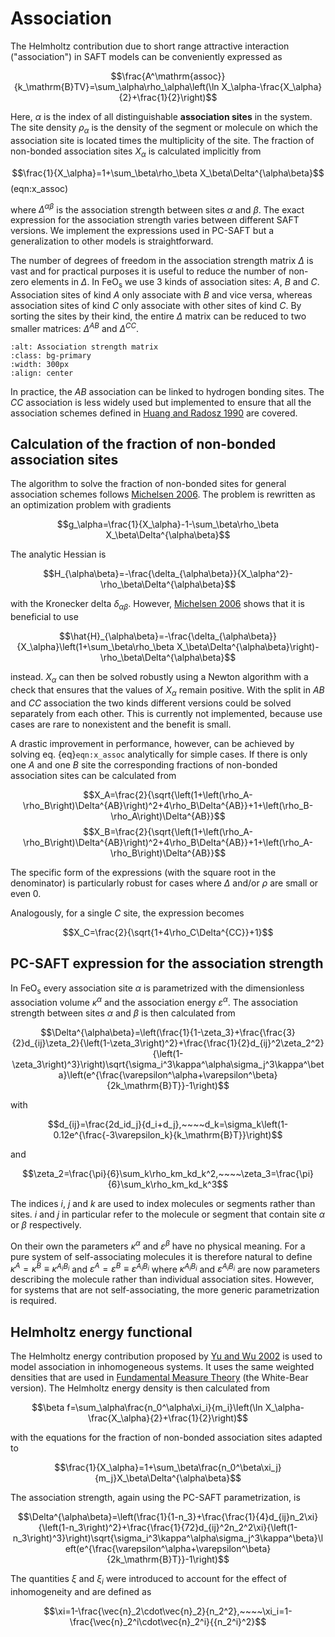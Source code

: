 # Association
The Helmholtz contribution due to short range attractive interaction ("association") in SAFT models can be conveniently expressed as

$$\frac{A^\mathrm{assoc}}{k_\mathrm{B}TV}=\sum_\alpha\rho_\alpha\left(\ln X_\alpha-\frac{X_\alpha}{2}+\frac{1}{2}\right)$$

Here, $\alpha$ is the index of all distinguishable **association sites** in the system. The site density $\rho_\alpha$ is the density of the segment or molecule on which the association site is located times the multiplicity of the site. The fraction of non-bonded association sites $X_\alpha$ is calculated implicitly from

$$\frac{1}{X_\alpha}=1+\sum_\beta\rho_\beta X_\beta\Delta^{\alpha\beta}$$ (eqn:x_assoc)

where $\Delta^{\alpha\beta}$ is the association strength between sites $\alpha$ and $\beta$. The exact expression for the association strength varies between different SAFT versions. We implement the expressions used in PC-SAFT but a generalization to other models is straightforward.

The number of degrees of freedom in the association strength matrix $\Delta$ is vast and for practical purposes it is useful to reduce the number of non-zero elements in $\Delta$. In $\text{FeO}_\text{s}$ we use 3 kinds of association sites: $A$, $B$ and $C$. Association sites of kind $A$ only associate with $B$ and vice versa, whereas association sites of kind $C$ only associate with other sites of kind $C$. By sorting the sites by their kind, the entire $\Delta$ matrix can be reduced to two smaller matrices: $\Delta^{AB}$ and $\Delta^{CC}$.

```{image} FeOs_Association.png
:alt: Association strength matrix
:class: bg-primary
:width: 300px
:align: center
```

In practice, the $AB$ association can be linked to hydrogen bonding sites. The $CC$ association is less widely used but implemented to ensure that all the association schemes defined in [Huang and Radosz 1990](https://pubs.acs.org/doi/10.1021/ie00107a014) are covered.

## Calculation of the fraction of non-bonded association sites

The algorithm to solve the fraction of non-bonded sites for general association schemes follows [Michelsen 2006](https://pubs.acs.org/doi/full/10.1021/ie060029x). The problem is rewritten as an optimization problem with gradients

$$g_\alpha=\frac{1}{X_\alpha}-1-\sum_\beta\rho_\beta X_\beta\Delta^{\alpha\beta}$$

The analytic Hessian is

$$H_{\alpha\beta}=-\frac{\delta_{\alpha\beta}}{X_\alpha^2}-\rho_\beta\Delta^{\alpha\beta}$$

with the Kronecker delta $\delta_{\alpha\beta}$. However, [Michelsen 2006](https://pubs.acs.org/doi/full/10.1021/ie060029x) shows that it is beneficial to use

$$\hat{H}_{\alpha\beta}=-\frac{\delta_{\alpha\beta}}{X_\alpha}\left(1+\sum_\beta\rho_\beta X_\beta\Delta^{\alpha\beta}\right)-\rho_\beta\Delta^{\alpha\beta}$$

instead. $X_\alpha$ can then be solved robustly using a Newton algorithm with a check that ensures that the values of $X_\alpha$ remain positive. With the split in $AB$ and $CC$ association the two kinds different versions could be solved separately from each other. This is currently not implemented, because use cases are rare to nonexistent and the benefit is small.

A drastic improvement in performance, however, can be achieved by solving eq. {eq}`eqn:x_assoc` analytically for simple cases. If there is only one $A$ and one $B$ site the corresponding fractions of non-bonded association sites can be calculated from

$$X_A=\frac{2}{\sqrt{\left(1+\left(\rho_A-\rho_B\right)\Delta^{AB}\right)^2+4\rho_B\Delta^{AB}}+1+\left(\rho_B-\rho_A\right)\Delta^{AB}}$$
$$X_B=\frac{2}{\sqrt{\left(1+\left(\rho_A-\rho_B\right)\Delta^{AB}\right)^2+4\rho_B\Delta^{AB}}+1+\left(\rho_A-\rho_B\right)\Delta^{AB}}$$

The specific form of the expressions (with the square root in the denominator) is particularly robust for cases where $\Delta$ and/or $\rho$ are small or even 0.

Analogously, for a single $C$ site, the expression becomes

$$X_C=\frac{2}{\sqrt{1+4\rho_C\Delta^{CC}}+1}$$


## PC-SAFT expression for the association strength
In $\text{FeO}_\text{s}$ every association site $\alpha$ is parametrized with the dimensionless association volume $\kappa^\alpha$ and the association energy $\varepsilon^\alpha$. The association strength between sites $\alpha$ and $\beta$ is then calculated from

$$\Delta^{\alpha\beta}=\left(\frac{1}{1-\zeta_3}+\frac{\frac{3}{2}d_{ij}\zeta_2}{\left(1-\zeta_3\right)^2}+\frac{\frac{1}{2}d_{ij}^2\zeta_2^2}{\left(1-\zeta_3\right)^3}\right)\sqrt{\sigma_i^3\kappa^\alpha\sigma_j^3\kappa^\beta}\left(e^{\frac{\varepsilon^\alpha+\varepsilon^\beta}{2k_\mathrm{B}T}}-1\right)$$

with 

$$d_{ij}=\frac{2d_id_j}{d_i+d_j},~~~~d_k=\sigma_k\left(1-0.12e^{\frac{-3\varepsilon_k}{k_\mathrm{B}T}}\right)$$

and

$$\zeta_2=\frac{\pi}{6}\sum_k\rho_km_kd_k^2,~~~~\zeta_3=\frac{\pi}{6}\sum_k\rho_km_kd_k^3$$

The indices $i$, $j$ and $k$ are used to index molecules or segments rather than sites. $i$ and $j$ in particular refer to the molecule or segment that contain site $\alpha$ or $\beta$ respectively.

On their own the parameters $\kappa^\alpha$ and $\varepsilon^\beta$ have no physical meaning. For a pure system of self-associating molecules it is therefore natural to define $\kappa^A=\kappa^B\equiv\kappa^{A_iB_i}$ and $\varepsilon^A=\varepsilon^B\equiv\varepsilon^{A_iB_i}$ where $\kappa^{A_iB_i}$ and $\varepsilon^{A_iB_i}$ are now parameters describing the molecule rather than individual association sites. However, for systems that are not self-associating, the more generic parametrization is required.

## Helmholtz energy functional
The Helmholtz energy contribution proposed by [Yu and Wu 2002](https://aip.scitation.org/doi/abs/10.1063/1.1463435) is used to model association in inhomogeneous systems. It uses the same weighted densities that are used in [Fundamental Measure Theory](hard_spheres) (the White-Bear version). The Helmholtz energy density is then calculated from

$$\beta f=\sum_\alpha\frac{n_0^\alpha\xi_i}{m_i}\left(\ln X_\alpha-\frac{X_\alpha}{2}+\frac{1}{2}\right)$$

with the equations for the fraction of non-bonded association sites adapted to

$$\frac{1}{X_\alpha}=1+\sum_\beta\frac{n_0^\beta\xi_j}{m_j}X_\beta\Delta^{\alpha\beta}$$

The association strength, again using the PC-SAFT parametrization, is

$$\Delta^{\alpha\beta}=\left(\frac{1}{1-n_3}+\frac{\frac{1}{4}d_{ij}n_2\xi}{\left(1-n_3\right)^2}+\frac{\frac{1}{72}d_{ij}^2n_2^2\xi}{\left(1-n_3\right)^3}\right)\sqrt{\sigma_i^3\kappa^\alpha\sigma_j^3\kappa^\beta}\left(e^{\frac{\varepsilon^\alpha+\varepsilon^\beta}{2k_\mathrm{B}T}}-1\right)$$

The quantities $\xi$ and $\xi_i$ were introduced to account for the effect of inhomogeneity and are defined as

$$\xi=1-\frac{\vec{n}_2\cdot\vec{n}_2}{n_2^2},~~~~\xi_i=1-\frac{\vec{n}_2^i\cdot\vec{n}_2^i}{{n_2^i}^2}$$